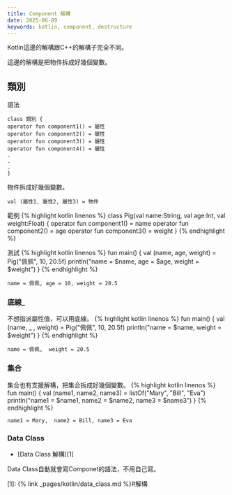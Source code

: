 ```yaml
---
title: Component 解構
date: 2025-06-09
keywords: kotlin, component, destructure
---
```

Kotlin這邊的解構跟C++的解構子完全不同。

這邊的解構是把物件拆成好幾個變數。

## 類別
語法
```
class 類別 {
operator fun component1() = 屬性
operator fun component2() = 屬性
operator fun component3() = 屬性
operator fun component4() = 屬性
.
.
.
}
```

物件拆成好幾個變數。
```
val (屬性1, 屬性2, 屬性3) = 物件
```

範例
{% highlight kotlin linenos %}
class Pig(val name:String, val age:Int, val weight:Float) {
    operator fun component1() = name
    operator fun component2() = age
    operator fun component3() = weight
}
{% endhighlight %}

測試
{% highlight kotlin linenos %}
fun main() {
    val (name, age, weight) = Pig("佩佩", 10, 20.5f)
    println("name = $name, age = $age, weight = $weight")
}
{% endhighlight %}
```
name = 佩佩, age = 10, weight = 20.5
```

### 底線\_
不想指派屬性值，可以用底線。
{% highlight kotlin linenos %}
fun main() {
    val (name, _ , weight) = Pig("佩佩", 10, 20.5f)
    println("name = $name,  weight = $weight")
}
{% endhighlight %}
```
name = 佩佩,  weight = 20.5
```

### 集合
集合也有支援解構，把集合拆成好幾個變數。
{% highlight kotlin linenos %}
fun main() {
    val (name1, name2, name3) = listOf<String>("Mary", "Bill", "Eva")
    println("name1 = $name1,  name2 = $name2, name3 = $name3")
}
{% endhighlight %}
```
name1 = Mary,  name2 = Bill, name3 = Eva
```

### Data Class
- [Data Class 解構][1]

Data Class自動就會寫Componet的語法，不用自己寫。


[1]: {% link _pages/kotlin/data_class.md %}#解構
